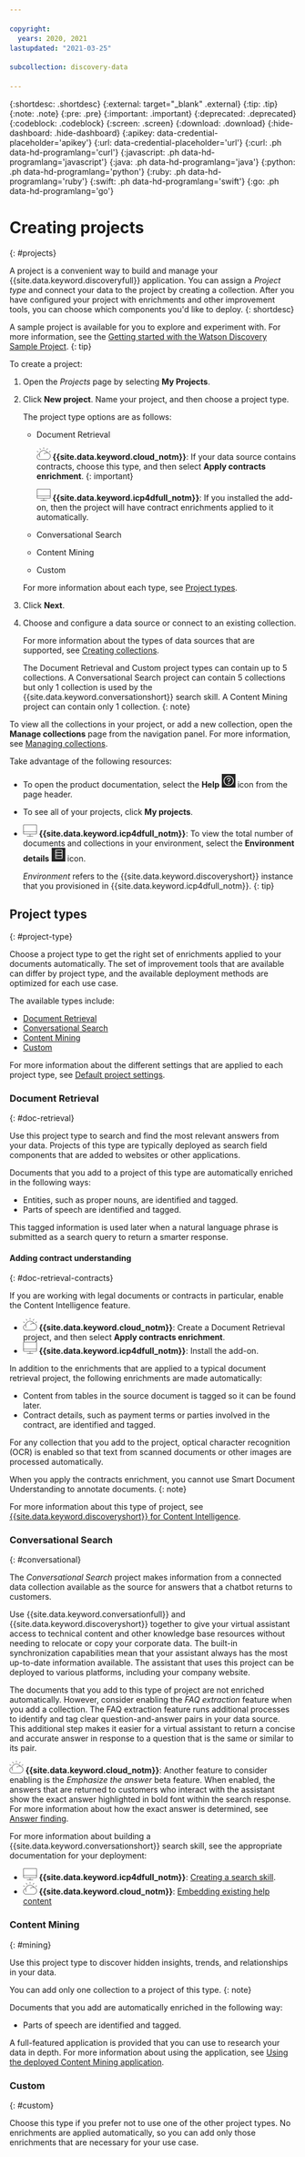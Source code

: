 ```yaml
---

copyright:
  years: 2020, 2021
lastupdated: "2021-03-25"

subcollection: discovery-data

---
```


{:shortdesc: .shortdesc}
{:external: target="_blank" .external}
{:tip: .tip}
{:note: .note}
{:pre: .pre}
{:important: .important}
{:deprecated: .deprecated}
{:codeblock: .codeblock}
{:screen: .screen}
{:download: .download}
{:hide-dashboard: .hide-dashboard}
{:apikey: data-credential-placeholder='apikey'} 
{:url: data-credential-placeholder='url'}
{:curl: .ph data-hd-programlang='curl'}
{:javascript: .ph data-hd-programlang='javascript'}
{:java: .ph data-hd-programlang='java'}
{:python: .ph data-hd-programlang='python'}
{:ruby: .ph data-hd-programlang='ruby'}
{:swift: .ph data-hd-programlang='swift'}
{:go: .ph data-hd-programlang='go'}

# Creating projects
{: #projects}

<!-- c/s help for the *Projects* page. Do not delete. -->

A project is a convenient way to build and manage your {{site.data.keyword.discoveryfull}} application. You can assign a *Project type* and connect your data to the project by creating a collection. After you have configured your project with enrichments and other improvement tools, you can choose which components you'd like to deploy.
{: shortdesc}

A sample project is available for you to explore and experiment with. For more information, see the [Getting started with the Watson Discovery Sample Project](/docs/discovery-data?topic=discovery-data-getting-started).
{: tip} 

To create a project:

1.  Open the *Projects* page by selecting **My Projects**.
1.  Click **New project**. Name your project, and then choose a project type.

    The project type options are as follows:

    - Document Retrieval

      ![IBM Cloud only](images/ibm-cloud.png) **{{site.data.keyword.cloud_notm}}**: If your data source contains contracts, choose this type, and then select **Apply contracts enrichment**.
      {: important}

      ![Cloud Pak for Data only](images/desktop.png) **{{site.data.keyword.icp4dfull_notm}}**: If you installed the add-on, then the project will have contract enrichments applied to it automatically.
    - Conversational Search
    - Content Mining
    - Custom

    For more information about each type, see [Project types](#project-type).

1.  Click **Next**.
1.  Choose and configure a data source or connect to an existing collection.

    For more information about the types of data sources that are supported, see [Creating collections](/docs/discovery-data?topic=discovery-data-collections).

    The Document Retrieval and Custom project types can contain up to 5 collections. A Conversational Search project can contain 5 collections but only 1 collection is used by the {{site.data.keyword.conversationshort}} search skill. A Content Mining project can contain only 1 collection.
    {: note}


To view all the collections in your project, or add a new collection, open the **Manage collections** page from the navigation panel. For more information, see [Managing collections](/docs/discovery-data?topic=discovery-data-collections).

Take advantage of the following resources: 

- To open the product documentation, select the **Help** ![Help icon](images/help_icon.png) icon from the page header.
- To see all of your projects, click **My projects**.
- ![Cloud Pak for Data only](images/desktop.png) **{{site.data.keyword.icp4dfull_notm}}**: To view the total number of documents and collections in your environment, select the **Environment details** ![Environment details icon](images/env_icon.png) icon.

  *Environment* refers to the {{site.data.keyword.discoveryshort}} instance that you provisioned in {{site.data.keyword.icp4dfull_notm}}.
  {: tip}

## Project types
{: #project-type}

<!-- c/s help for the *Project types* page. Do not delete. -->

Choose a project type to get the right set of enrichments applied to your documents automatically. The set of improvement tools that are available can differ by project type, and the available deployment methods are optimized for each use case.

The available types include:

- [Document Retrieval](#doc-retrieval)
- [Conversational Search](#conversational)
- [Content Mining](#mining)
- [Custom](#custom)

For more information about the different settings that are applied to each project type, see [Default project settings](/docs/discovery-data?topic=discovery-data-project-defaults).

### Document Retrieval
{: #doc-retrieval}

Use this project type to search and find the most relevant answers from your data. Projects of this type are typically deployed as search field components that are added to websites or other applications.

Documents that you add to a project of this type are automatically enriched in the following ways:

- Entities, such as proper nouns, are identified and tagged.
- Parts of speech are identified and tagged.

This tagged information is used later when a natural language phrase is submitted as a search query to return a smarter response.

#### Adding contract understanding
{: #doc-retrieval-contracts}

If you are working with legal documents or contracts in particular, enable the Content Intelligence feature.

- ![IBM Cloud only](images/ibm-cloud.png) **{{site.data.keyword.cloud_notm}}**: Create a Document Retrieval project, and then select **Apply contracts enrichment**.
- ![Cloud Pak for Data only](images/desktop.png) **{{site.data.keyword.icp4dfull_notm}}**: Install the add-on.

In addition to the enrichments that are applied to a typical document retrieval project, the following enrichments are made automatically:

- Content from tables in the source document is tagged so it can be found later.
- Contract details, such as payment terms or parties involved in the contract, are identified and tagged.

For any collection that you add to the project, optical character recognition (OCR) is enabled so that text from scanned documents or other images are processed automatically.

When you apply the contracts enrichment, you cannot use Smart Document Understanding to annotate documents.
{: note}

For more information about this type of project, see [{{site.data.keyword.discoveryshort}} for Content Intelligence](/docs/discovery-data?topic=discovery-data-output_schema).

### Conversational Search
{: #conversational}

The *Conversational Search* project makes information from a connected data collection available as the source for answers that a chatbot returns to customers.

Use {{site.data.keyword.conversationfull}} and {{site.data.keyword.discoveryshort}} together to give your virtual assistant access to technical content and other knowledge base resources without needing to relocate or copy your corporate data. The built-in synchronization capabilities mean that your assistant always has the most up-to-date information available. The assistant that uses this project can be deployed to various platforms, including your company website.

The documents that you add to this type of project are not enriched automatically. However, consider enabling the *FAQ extraction* feature when you add a collection. The FAQ extraction feature runs additional processes to identify and tag clear question-and-answer pairs in your data source. This additional step makes it easier for a virtual assistant to return a concise and accurate answer in response to a question that is the same or similar to its pair.

![IBM Cloud only](images/ibm-cloud.png) **{{site.data.keyword.cloud_notm}}**: Another feature to consider enabling is the *Emphasize the answer* beta feature. When enabled, the answers that are returned to customers who  interact with the assistant show the exact answer highlighted in bold font within the search response. For more information about how the exact answer is determined, see [Answer finding](/docs/discovery-data?topic=discovery-data-query-parameters#answer-finding).

For more information about building a {{site.data.keyword.conversationshort}} search skill, see the appropriate documentation for your deployment:

- ![Cloud Pak for Data only](images/desktop.png) **{{site.data.keyword.icp4dfull_notm}}**: [Creating a search skill](/docs/assistant-data?topic=assistant-data-skill-search-add).
- ![IBM Cloud only](images/ibm-cloud.png) **{{site.data.keyword.cloud_notm}}**: [Embedding existing help content](/docs/assistant?topic=assistant-skill-search-add)

### Content Mining
{: #mining}

Use this project type to discover hidden insights, trends, and relationships in your data.

You can add only one collection to a project of this type.
{: note}

Documents that you add are automatically enriched in the following way:

- Parts of speech are identified and tagged.

A full-featured application is provided that you can use to research your data in depth. For more information about using the application, see [Using the deployed Content Mining application](/docs/discovery-data?topic=discovery-data-contentminerapp).

### Custom
{: #custom}

Choose this type if you prefer not to use one of the other project types. No enrichments are applied automatically, so you can add only those enrichments that are necessary for your use case.